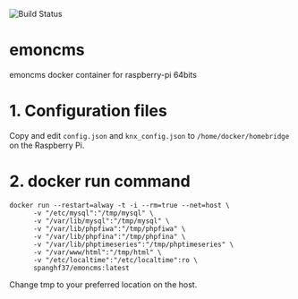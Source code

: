 ![Build Status](https://travis-ci.org/spanghf37/emoncms.svg?branch=master)

# emoncms
emoncms docker container for raspberry-pi 64bits

# 1. Configuration files

Copy and edit ```config.json``` and ```knx_config.json``` to ```/home/docker/homebridge``` on the Raspberry Pi.

# 2. docker run command

```
docker run --restart=alway -t -i --rm=true --net=host \
      -v "/etc/mysql":"/tmp/mysql" \
	  -v "/var/lib/mysql":"/tmp/mysql" \
	  -v "/var/lib/phpfiwa":"/tmp/phpfiwa" \
	  -v "/var/lib/phpfina":"/tmp/phpfina" \
	  -v "/var/lib/phptimeseries":"/tmp/phptimeseries" \
	  -v "/var/www/html":"/tmp/html" \
	  -v "/etc/localtime":"/etc/localtime":ro \
      spanghf37/emoncms:latest
```
Change tmp to your preferred location on the host.

